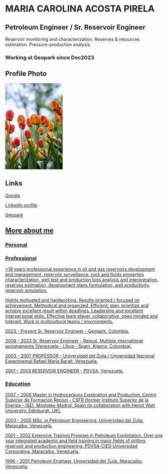 # MARIA CAROLINA ACOSTA PIRELA
## Petroleum Engineer / Sr. Reservoir Engineer
Reservoir monitoring and characterization. Reserves & resources estimation. Pressure-production analysis.
###  Working at Geopark since Dec2023

## Profile Photo
![love Tulips...!](Tulip_2.jpg "love Tulips...!")

## Links

[Google](https://www.google.com/)

[LinkedIn profile](https://ve.linkedin.com/in/maria-a-a9212620?trk=people-guest_people_search-card)

<a href="https://www.geo-park.com/es/" target="_blank">Geopark

## More about me
### Personal

### Professional
+18 years professional experience in oil and gas reservoirs development and management, reservoir surveillance, rock and fluids properties characterization, well test and production logs analysis and interpretation, reserves estimation, development plans formulation, well productivity, reservoir simulation. 

Highly motivated and hardworking. Results oriented / focused on achievement. Methodical and organized. Efficient: plan, prioritize and achieve excellent result within deadlines. Leadership and excellent Interpersonal skills. Effective team player, collaborative, open minded and tolerant. Work in multicultural teams / environments.

2023 - Present Sr. Reservoir Engineer - Geopark. Colombia.

2008 - 2023 Sr. Reservoir Engineer - Repsol. Multiple international assignaments (Venezuela - Libya - Spain, Algeria, Colombia).

2003 - 2007 PROFESSOR - Universidad del Zulia / Universidad Nacional Experimental Rafael María Baralt. Venezuela.

2001 – 2003 RESERVOIR ENGINEER -  PDVSA. Venezuela.


### Education
2007 – 2008	Master in Hydrocarbons Exploration and Production. Centro Superior de Formación Repsol - CSFR (former Instituto Superior de la Energía – ISE). Móstoles-Madrid, Spain (in collaboration with Heriot Watt University. Edinburgh, UK).

2003 - 2005	MSc. in Petroleum Engineering. Universidad del Zulia. Maracaibo, Venezuela.

2001 - 2002	Extensive Training Program in Petroleum Exploitation. Over one year integrated academic and field training in major fields of drilling, reservoir and production engineering. PDVSA-CIED Universidad Corporativa. Maracaibo, Venezuela.

1996 - 2001	Petroleum Engineer. Universidad del Zulia. Maracaibo, Venezuela.
